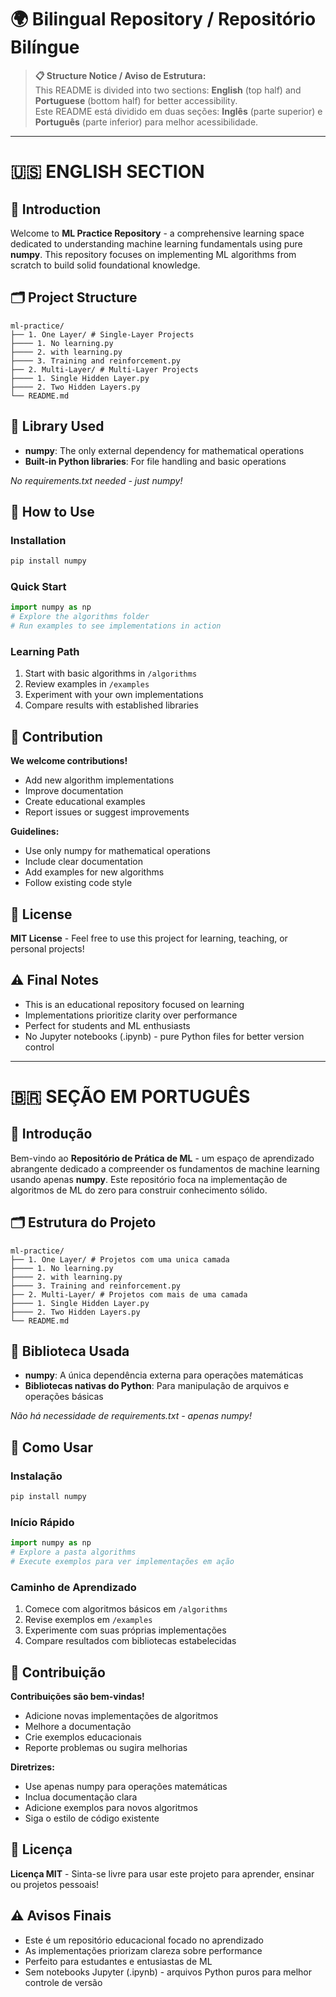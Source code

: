 # 🌍 Bilingual Repository / Repositório Bilíngue

> **📋 Structure Notice / Aviso de Estrutura:**  
> This README is divided into two sections: **English** (top half) and **Portuguese** (bottom half) for better accessibility.  
> Este README está dividido em duas seções: **Inglês** (parte superior) e **Português** (parte inferior) para melhor acessibilidade.

---

# 🇺🇸 ENGLISH SECTION

## 📖 Introduction

Welcome to **ML Practice Repository** - a comprehensive learning space dedicated to understanding machine learning fundamentals using pure **numpy**. This repository focuses on implementing ML algorithms from scratch to build solid foundational knowledge.

## 🗂️ Project Structure

```
ml-practice/
├── 1. One Layer/ # Single-Layer Projects
├──── 1. No learning.py
├──── 2. with learning.py
├──── 3. Training and reinforcement.py
├── 2. Multi-Layer/ # Multi-Layer Projects
├──── 1. Single Hidden Layer.py
├──── 2. Two Hidden Layers.py
└── README.md
```

## 🔧 Library Used

- **numpy**: The only external dependency for mathematical operations
- **Built-in Python libraries**: For file handling and basic operations

*No requirements.txt needed - just numpy!*

## 🚀 How to Use

### Installation
```bash
pip install numpy
```

### Quick Start
```python
import numpy as np
# Explore the algorithms folder
# Run examples to see implementations in action
```

### Learning Path
1. Start with basic algorithms in `/algorithms`
2. Review examples in `/examples`
3. Experiment with your own implementations
4. Compare results with established libraries

## 🤝 Contribution

**We welcome contributions!**
- Add new algorithm implementations
- Improve documentation
- Create educational examples
- Report issues or suggest improvements

**Guidelines:**
- Use only numpy for mathematical operations
- Include clear documentation
- Add examples for new algorithms
- Follow existing code style

## 📄 License

**MIT License** - Feel free to use this project for learning, teaching, or personal projects!

## ⚠️ Final Notes

- This is an educational repository focused on learning
- Implementations prioritize clarity over performance
- Perfect for students and ML enthusiasts
- No Jupyter notebooks (.ipynb) - pure Python files for better version control

---

# 🇧🇷 SEÇÃO EM PORTUGUÊS

## 📖 Introdução

Bem-vindo ao **Repositório de Prática de ML** - um espaço de aprendizado abrangente dedicado a compreender os fundamentos de machine learning usando apenas **numpy**. Este repositório foca na implementação de algoritmos de ML do zero para construir conhecimento sólido.

## 🗂️ Estrutura do Projeto

```
ml-practice/
├── 1. One Layer/ # Projetos com uma unica camada
├──── 1. No learning.py
├──── 2. with learning.py
├──── 3. Training and reinforcement.py
├── 2. Multi-Layer/ # Projetos com mais de uma camada
├──── 1. Single Hidden Layer.py
├──── 2. Two Hidden Layers.py
└── README.md
```

## 🔧 Biblioteca Usada

- **numpy**: A única dependência externa para operações matemáticas
- **Bibliotecas nativas do Python**: Para manipulação de arquivos e operações básicas

*Não há necessidade de requirements.txt - apenas numpy!*

## 🚀 Como Usar

### Instalação
```bash
pip install numpy
```

### Início Rápido
```python
import numpy as np
# Explore a pasta algorithms
# Execute exemplos para ver implementações em ação
```

### Caminho de Aprendizado
1. Comece com algoritmos básicos em `/algorithms`
2. Revise exemplos em `/examples`
3. Experimente com suas próprias implementações
4. Compare resultados com bibliotecas estabelecidas

## 🤝 Contribuição

**Contribuições são bem-vindas!**
- Adicione novas implementações de algoritmos
- Melhore a documentação
- Crie exemplos educacionais
- Reporte problemas ou sugira melhorias

**Diretrizes:**
- Use apenas numpy para operações matemáticas
- Inclua documentação clara
- Adicione exemplos para novos algoritmos
- Siga o estilo de código existente

## 📄 Licença

**Licença MIT** - Sinta-se livre para usar este projeto para aprender, ensinar ou projetos pessoais!

## ⚠️ Avisos Finais

- Este é um repositório educacional focado no aprendizado
- As implementações priorizam clareza sobre performance
- Perfeito para estudantes e entusiastas de ML
- Sem notebooks Jupyter (.ipynb) - arquivos Python puros para melhor controle de versão
